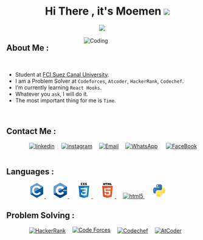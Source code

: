 <h1 align="center">&emsp;Hi There , it's Moemen <img width="35" src="https://c.tenor.com/nebZyl8oN7IAAAAi/wave-hello.gif"></h1>
<p align="center">
  <a href="https://github.com/DenverCoder1/readme-typing-svg"><img src="https://readme-typing-svg.herokuapp.com?font=Fira+Code&duration=1000&pause=1000&size=25&center=true&vCenter=true&width=600&height=100&lines=Probelm+Solver;Front+End+Web+Developer;Computer+Science+Student;"></a>
</p>
<img align="right" alt="Coding" width="300" src="https://i.pinimg.com/originals/e4/26/70/e426702edf874b181aced1e2fa5c6cde.gif">




<!-- ## <picture><img align="center" src="https://c.tenor.com/y2JXkY1pXkwAAAAS/cat-computer.gif" height="60" width="60" /></picture>  Abouth Me : -->
## About Me :
<br>

- Student at [FCI Suez Canal University](http://suez.edu.eg/ar/?page_id=7325&lang=en).
- I am a Problem Solver at `Codeforces`, `Atcoder`, `HackerRank`, `Codechef`.
- I’m currently learning  `React Hooks`.
- Whatever you `ask`, I will do it.
- The most important thing for me is `Time`.
<br>


<!-- ## <picture><img align="center" src="https://media.tenor.com/arL-Och6Y7sAAAAC/connecting-loading.gif" height="60" width="60" /></picture>  Contact Me : -->
## Contact Me :
<p align="left">
&emsp;&emsp;&emsp;&emsp;
<a href="https://www.linkedin.com/in/moemen-adam-84a551213/"><img src="https://raw.githubusercontent.com/rahuldkjain/github-profile-readme-generator/master/src/images/icons/Social/linked-in-alt.svg" alt="linkedin" width = 35px/></a>&emsp;
<a href="https://instagram.com/the_mystric"><img src="https://raw.githubusercontent.com/rahuldkjain/github-profile-readme-generator/master/src/images/icons/Social/instagram.svg" alt="instagram" width = 35px/></a>&emsp;
<a href="mailto:mmuummnna@gmail.com"><img src="https://www.freepnglogos.com/uploads/logo-gmail-png/logo-gmail-png-gmail-icon-download-png-and-vector-1.png" alt="Email" width = 35px/></a>&emsp;
<a href="https://wa.me/00201128896141"><img src="https://upload.wikimedia.org/wikipedia/commons/5/5e/WhatsApp_icon.png" alt="WhatsApp" width = 35pxx/></a>   &emsp;
<a href="https://www.facebook.com/Mr7bar/"><img src="https://upload.wikimedia.org/wikipedia/commons/c/cd/Facebook_logo_%28square%29.png" alt="FaceBook" width = 35pxx/></a>   &emsp;
  
</p>


##  Languages :
<p align="left">
&emsp;&emsp;&emsp;&emsp;
<a href="#" target="_blank" rel="noreferrer"> <img src="https://raw.githubusercontent.com/devicons/devicon/master/icons/c/c-original.svg" alt="c" width="40" height="40"/> </a>&emsp;
<a href="#"> <img src="https://raw.githubusercontent.com/devicons/devicon/master/icons/cplusplus/cplusplus-original.svg" alt="cplusplus" width="40" height="40"/> </a>&emsp;
<a href="#"> <img src="https://raw.githubusercontent.com/devicons/devicon/master/icons/css3/css3-original-wordmark.svg" alt="css3" width="40" height="40"/> </a>&emsp;
<a href="#"> <img src="https://raw.githubusercontent.com/devicons/devicon/master/icons/html5/html5-original-wordmark.svg" alt="html5" width="40" height="40"/> </a>&emsp;
<a href="#"> <img src="[https://raw.githubusercontent.com/devicons/devicon/master/icons/js/js-original-wordmark.svg](https://upload.wikimedia.org/wikipedia/commons/9/99/Unofficial_JavaScript_logo_2.svg)" alt="html5" width="40" height="40"/> </a>&emsp;
<a href="#"> <img src="https://raw.githubusercontent.com/devicons/devicon/master/icons/python/python-original.svg" alt="python" width="40" height="40"/> </a> 
</p>
                                                                                                                                                      

##  Problem Solving :
<p align="left">
&emsp;&emsp;&emsp;&emsp;
<a href="https://www.hackerrank.com/moemenadam" target="blank"><img align="center" src="https://raw.githubusercontent.com/rahuldkjain/github-profile-readme-generator/master/src/images/icons/Social/hackerrank.svg" alt="HackerRank" width = 35pxx /></a>&emsp;
<a href="https://codeforces.com/profile/moemenadam" target="blank"><img src="https://img.icons8.com/external-tal-revivo-shadow-tal-revivo/50/000000/external-codeforces-programming-competitions-and-contests-programming-community-logo-shadow-tal-revivo.png" alt="Code Forces" width = 35pxx/></a>&emsp;
<a href="https://www.codechef.com/users/moemenadam" target="blank"><img align="center" src="https://cdn.jsdelivr.net/npm/simple-icons@3.1.0/icons/codechef.svg" alt="Codechef" width = 35pxx/></a>&emsp;
<a href="https://atcoder.jp/users/MoemenAdam" target="blank"><img align="center" src="https://i.ibb.co/Q9WSjDB/logo.png" alt="AtCoder" width = 35pxx /></a>&emsp;
  
</p>


